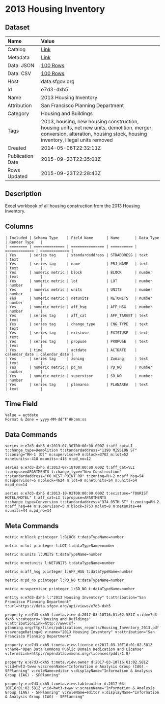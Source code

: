 # 2013 Housing Inventory

## Dataset

| Name | Value |
| :--- | :---- |
| Catalog | [Link](https://catalog.data.gov/dataset/2013-housing-inventory-b6675) |
| Metadata | [Link](https://data.sfgov.org/api/views/e7d3-dxh5) |
| Data: JSON | [100 Rows](https://data.sfgov.org/api/views/e7d3-dxh5/rows.json?max_rows=100) |
| Data: CSV | [100 Rows](https://data.sfgov.org/api/views/e7d3-dxh5/rows.csv?max_rows=100) |
| Host | data.sfgov.org |
| Id | e7d3-dxh5 |
| Name | 2013 Housing Inventory |
| Attribution | San Francisco Planning Department |
| Category | Housing and Buildings |
| Tags | 2013, housing, new housing construction, housing units, net new units, demolition, merger, conversion, alteration, housing stock, housing inventory, illegal units removed |
| Created | 2014-05-06T22:32:11Z |
| Publication Date | 2015-09-23T22:35:01Z |
| Rows Updated | 2015-09-23T22:28:43Z |

## Description

Excel workbook of all housing construction from the 2013 Housing Inventory.

## Columns

```ls
| Included | Schema Type    | Field Name      | Name       | Data Type     | Render Type   |
| ======== | ============== | =============== | ========== | ============= | ============= |
| Yes      | series tag     | standardaddress | STDADDRESS | text          | text          |
| Yes      | series tag     | name            | PRJ_NAME   | text          | text          |
| Yes      | numeric metric | block           | BLOCK      | number        | text          |
| Yes      | numeric metric | lot             | LOT        | number        | number        |
| Yes      | numeric metric | units           | UNITS      | number        | number        |
| Yes      | numeric metric | netunits        | NETUNITS   | number        | number        |
| Yes      | numeric metric | aff_hsg         | AFF_HSG    | number        | number        |
| Yes      | series tag     | aff_cat         | AFF_TARGET | text          | text          |
| Yes      | series tag     | change_type     | CNG_TYPE   | text          | text          |
| Yes      | series tag     | existuse        | EXISTUSE   | text          | text          |
| Yes      | series tag     | propuse         | PROPUSE    | text          | text          |
| Yes      | time           | actdate         | ACTDATE    | calendar_date | calendar_date |
| Yes      | series tag     | zoning          | Zoning     | text          | text          |
| Yes      | numeric metric | pd_no           | PD_NO      | number        | number        |
| Yes      | numeric metric | supervisor      | SD_NO      | number        | number        |
| Yes      | series tag     | planarea        | PLANAREA   | text          | text          |
```

## Time Field

```ls
Value = actdate
Format & Zone = yyyy-MM-dd'T'HH:mm:ss
```

## Data Commands

```ls
series e:e7d3-dxh5 d:2013-07-30T00:00:00.000Z t:aff_cat=LI t:change_type=Demolition t:standardaddress="1190 MISSION ST" t:zoning="RH-1 (D)" m:supervisor=9 m:block=3702 m:lot=52 m:netunits=-418 m:units=-418 m:pd_no=12

series e:e7d3-dxh5 d:2013-07-18T00:00:00.000Z t:aff_cat=VLI t:propuse=APARTMENTS t:change_type="New Construction" t:standardaddress="60 WEST POINT RD" t:zoning=RH-2 m:aff_hsg=54 m:supervisor=5 m:block=4624 m:lot=9 m:netunits=54 m:units=54 m:pd_no=14

series e:e7d3-dxh5 d:2013-10-02T00:00:00.000Z t:existuse="TOURIST HOTEL/MOTEL" t:aff_cat=LI t:propuse=APARTMENTS t:change_type=Conversion t:standardaddress="374 05TH ST" t:zoning=RH-2 m:aff_hsg=44 m:supervisor=5 m:block=3753 m:lot=8 m:netunits=44 m:units=44 m:pd_no=14
```

## Meta Commands

```ls
metric m:block p:integer l:BLOCK t:dataTypeName=number

metric m:lot p:integer l:LOT t:dataTypeName=number

metric m:units l:UNITS t:dataTypeName=number

metric m:netunits l:NETUNITS t:dataTypeName=number

metric m:aff_hsg p:integer l:AFF_HSG t:dataTypeName=number

metric m:pd_no p:integer l:PD_NO t:dataTypeName=number

metric m:supervisor p:integer l:SD_NO t:dataTypeName=number

entity e:e7d3-dxh5 l:"2013 Housing Inventory" t:attribution="San Francisco Planning Department" t:url=https://data.sfgov.org/api/views/e7d3-dxh5

property e:e7d3-dxh5 t:meta.view d:2017-03-10T16:01:02.581Z v:id=e7d3-dxh5 v:category="Housing and Buildings" v:attributionLink=http://www.sf-planning.org/ftp/files/publications_reports/Housing_Inventory_2013.pdf v:averageRating=0 v:name="2013 Housing Inventory" v:attribution="San Francisco Planning Department"

property e:e7d3-dxh5 t:meta.view.license d:2017-03-10T16:01:02.581Z v:name="Open Data Commons Public Domain Dedication and License" v:termsLink=http://opendatacommons.org/licenses/pddl/1.0/

property e:e7d3-dxh5 t:meta.view.owner d:2017-03-10T16:01:02.581Z v:id=hwt3-twww v:screenName="Information & Analysis Group (IAG) - SFPlanning" v:roleName=editor v:displayName="Information & Analysis Group (IAG) - SFPlanning"

property e:e7d3-dxh5 t:meta.view.tableauthor d:2017-03-10T16:01:02.581Z v:id=hwt3-twww v:screenName="Information & Analysis Group (IAG) - SFPlanning" v:roleName=editor v:displayName="Information & Analysis Group (IAG) - SFPlanning"
```